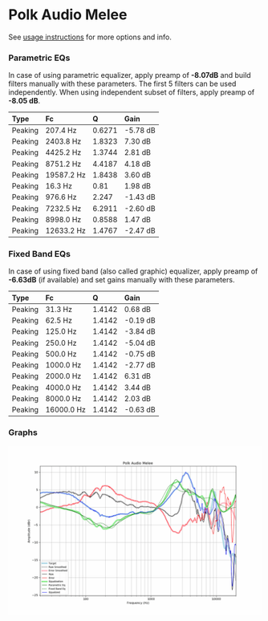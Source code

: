 # Polk Audio Melee
See [usage instructions](https://github.com/jaakkopasanen/AutoEq#usage) for more options and info.

### Parametric EQs
In case of using parametric equalizer, apply preamp of **-8.07dB** and build filters manually
with these parameters. The first 5 filters can be used independently.
When using independent subset of filters, apply preamp of **-8.05 dB**.

| Type    | Fc         |      Q | Gain     |
|:--------|:-----------|:-------|:---------|
| Peaking | 207.4 Hz   | 0.6271 | -5.78 dB |
| Peaking | 2403.8 Hz  | 1.8323 | 7.30 dB  |
| Peaking | 4425.2 Hz  | 1.3744 | 2.81 dB  |
| Peaking | 8751.2 Hz  | 4.4187 | 4.18 dB  |
| Peaking | 19587.2 Hz | 1.8438 | 3.60 dB  |
| Peaking | 16.3 Hz    | 0.81   | 1.98 dB  |
| Peaking | 976.6 Hz   | 2.247  | -1.43 dB |
| Peaking | 7232.5 Hz  | 6.2911 | -2.60 dB |
| Peaking | 8998.0 Hz  | 0.8588 | 1.47 dB  |
| Peaking | 12633.2 Hz | 1.4767 | -2.47 dB |

### Fixed Band EQs
In case of using fixed band (also called graphic) equalizer, apply preamp of **-6.63dB**
(if available) and set gains manually with these parameters.

| Type    | Fc         |      Q | Gain     |
|:--------|:-----------|:-------|:---------|
| Peaking | 31.3 Hz    | 1.4142 | 0.68 dB  |
| Peaking | 62.5 Hz    | 1.4142 | -0.19 dB |
| Peaking | 125.0 Hz   | 1.4142 | -3.84 dB |
| Peaking | 250.0 Hz   | 1.4142 | -5.04 dB |
| Peaking | 500.0 Hz   | 1.4142 | -0.75 dB |
| Peaking | 1000.0 Hz  | 1.4142 | -2.77 dB |
| Peaking | 2000.0 Hz  | 1.4142 | 6.31 dB  |
| Peaking | 4000.0 Hz  | 1.4142 | 3.44 dB  |
| Peaking | 8000.0 Hz  | 1.4142 | 2.03 dB  |
| Peaking | 16000.0 Hz | 1.4142 | -0.63 dB |

### Graphs
![](./Polk%20Audio%20Melee.png)